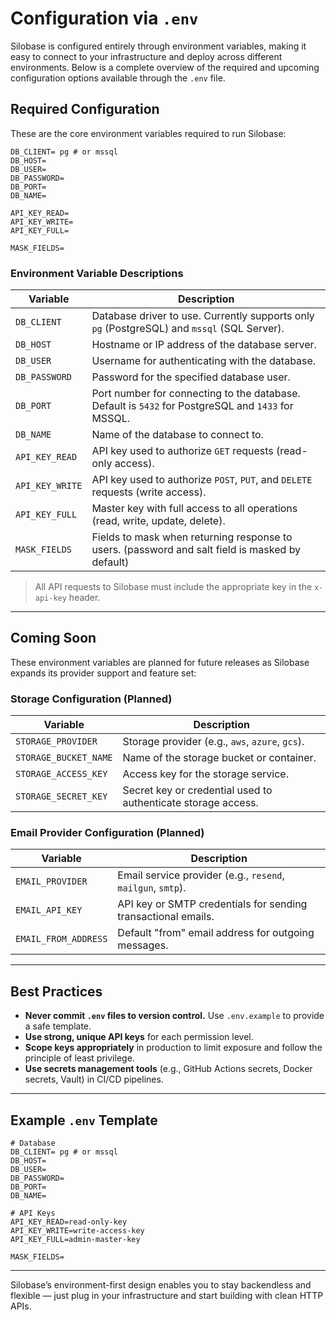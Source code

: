 # Configuration via `.env`

Silobase is configured entirely through environment variables, making it easy to connect to your infrastructure and deploy across different environments. Below is a complete overview of the required and upcoming configuration options available through the `.env` file.


##  Required Configuration

These are the core environment variables required to run Silobase:

```env
DB_CLIENT= pg # or mssql
DB_HOST=
DB_USER=
DB_PASSWORD=
DB_PORT=
DB_NAME=

API_KEY_READ=
API_KEY_WRITE=
API_KEY_FULL=

MASK_FIELDS=
````

### Environment Variable Descriptions

| Variable        | Description                                                                                        |
| --------------- | -------------------------------------------------------------------------------------------------- |
| `DB_CLIENT`     | Database driver to use. Currently supports only `pg` (PostgreSQL) and `mssql` (SQL Server).        |
| `DB_HOST`       | Hostname or IP address of the database server.                                                     |
| `DB_USER`       | Username for authenticating with the database.                                                     |
| `DB_PASSWORD`   | Password for the specified database user.                                                          |
| `DB_PORT`       | Port number for connecting to the database. Default is `5432` for PostgreSQL and `1433` for MSSQL. |
| `DB_NAME`       | Name of the database to connect to.                                                                |
| `API_KEY_READ`  | API key used to authorize `GET` requests (read-only access).                                       |
| `API_KEY_WRITE` | API key used to authorize `POST`, `PUT`, and `DELETE` requests (write access).                     |
| `API_KEY_FULL`  | Master key with full access to all operations (read, write, update, delete).                       |
| `MASK_FIELDS`    | Fields to mask when returning response to users. (password and salt field is masked by default) |

> All API requests to Silobase must include the appropriate key in the `x-api-key` header.

---

## Coming Soon

These environment variables are planned for future releases as Silobase expands its provider support and feature set:

### Storage Configuration (Planned)

| Variable              | Description                                                   |
| --------------------- | ------------------------------------------------------------- |
| `STORAGE_PROVIDER`    | Storage provider (e.g., `aws`, `azure`, `gcs`).               |
| `STORAGE_BUCKET_NAME` | Name of the storage bucket or container.                      |
| `STORAGE_ACCESS_KEY`  | Access key for the storage service.                           |
| `STORAGE_SECRET_KEY`  | Secret key or credential used to authenticate storage access. |

### Email Provider Configuration (Planned)

| Variable             | Description                                                   |
| -------------------- | ------------------------------------------------------------- |
| `EMAIL_PROVIDER`     | Email service provider (e.g., `resend`, `mailgun`, `smtp`).   |
| `EMAIL_API_KEY`      | API key or SMTP credentials for sending transactional emails. |
| `EMAIL_FROM_ADDRESS` | Default "from" email address for outgoing messages.           |

---

## Best Practices

* **Never commit `.env` files to version control.** Use `.env.example` to provide a safe template.
* **Use strong, unique API keys** for each permission level.
* **Scope keys appropriately** in production to limit exposure and follow the principle of least privilege.
* **Use secrets management tools** (e.g., GitHub Actions secrets, Docker secrets, Vault) in CI/CD pipelines.

---

## Example `.env` Template

```env
# Database
DB_CLIENT= pg # or mssql
DB_HOST=
DB_USER=
DB_PASSWORD=
DB_PORT=
DB_NAME=

# API Keys
API_KEY_READ=read-only-key
API_KEY_WRITE=write-access-key
API_KEY_FULL=admin-master-key

MASK_FIELDS=
```

---

Silobase’s environment-first design enables you to stay backendless and flexible — just plug in your infrastructure and start building with clean HTTP APIs.


